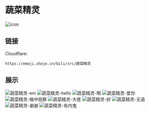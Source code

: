 # 蔬菜精灵
![icon](https://emoji.shojo.cn/bili/src/蔬菜精灵/icon.png)
## 链接
Cloudflare:
```
https://emoji.shojo.cn/bili/src/蔬菜精灵
```
## 展示
![蔬菜精灵-em](https://emoji.shojo.cn/bili/src/蔬菜精灵/蔬菜精灵-em.png)
![蔬菜精灵-hello](https://emoji.shojo.cn/bili/src/蔬菜精灵/蔬菜精灵-hello.png)
![蔬菜精灵-啊](https://emoji.shojo.cn/bili/src/蔬菜精灵/蔬菜精灵-啊.png)
![蔬菜精灵-爱你](https://emoji.shojo.cn/bili/src/蔬菜精灵/蔬菜精灵-爱你.png)
![蔬菜精灵-暗中观察](https://emoji.shojo.cn/bili/src/蔬菜精灵/蔬菜精灵-暗中观察.png)
![蔬菜精灵-大佬](https://emoji.shojo.cn/bili/src/蔬菜精灵/蔬菜精灵-大佬.png)
![蔬菜精灵-好](https://emoji.shojo.cn/bili/src/蔬菜精灵/蔬菜精灵-好.png)
![蔬菜精灵-无语](https://emoji.shojo.cn/bili/src/蔬菜精灵/蔬菜精灵-无语.png)
![蔬菜精灵-谢谢](https://emoji.shojo.cn/bili/src/蔬菜精灵/蔬菜精灵-谢谢.png)
![蔬菜精灵-有内鬼](https://emoji.shojo.cn/bili/src/蔬菜精灵/蔬菜精灵-有内鬼.png)
